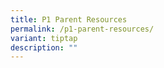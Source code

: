 ```yaml
---
title: P1 Parent Resources
permalink: /p1-parent-resources/
variant: tiptap
description: ""
---
```

<p></p>